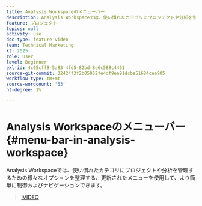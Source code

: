 ```yaml
---
title: Analysis Workspaceのメニューバー
description: Analysis Workspaceでは、使い慣れたカテゴリにプロジェクトや分析を管理するための様々なオプションを整理する、更新されたメニューを使用して、より簡単に制御およびナビゲーションできます。
feature: プロジェクト
topics: null
activity: use
doc-type: feature video
team: Technical Marketing
kt: 2025
role: User
level: Beginner
exl-id: 4c05cff8-5a83-4fd5-82bd-8e6c588c4461
source-git-commit: 32424f3f2b05952fe4df9ea91dcbe51684cee905
workflow-type: tm+mt
source-wordcount: '63'
ht-degree: 1%

---
```


# Analysis Workspaceのメニューバー {#menu-bar-in-analysis-workspace}

Analysis Workspaceでは、使い慣れたカテゴリにプロジェクトや分析を管理するための様々なオプションを整理する、更新されたメニューを使用して、より簡単に制御およびナビゲーションできます。

>[!VIDEO](https://video.tv.adobe.com/v/23965/?quality=12)
